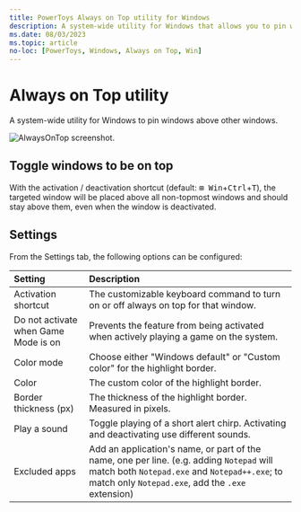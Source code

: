 ```yaml
---
title: PowerToys Always on Top utility for Windows
description: A system-wide utility for Windows that allows you to pin windows to the top of your screen.
ms.date: 08/03/2023
ms.topic: article
no-loc: [PowerToys, Windows, Always on Top, Win]
---
```


# Always on Top utility

A system-wide utility for Windows to pin windows above other windows.

![AlwaysOnTop screenshot.](../images/pt-always-on-top.png)

## Toggle windows to be on top

With the activation / deactivation shortcut (default: <kbd>⊞ Win</kbd>+<kbd>Ctrl</kbd>+<kbd>T</kbd>), the targeted window will be placed above all non-topmost windows and should stay above them, even when the window is deactivated.

## Settings

From the Settings tab, the following options can be configured:

| Setting | Description |
| :--- | :--- |
| Activation shortcut | The customizable keyboard command to turn on or off always on top for that window. |
| Do not activate when Game Mode is on | Prevents the feature from being activated when actively playing a game on the system. |
| Color mode | Choose either "Windows default" or "Custom color" for the highlight border. |
| Color | The custom color of the highlight border. |
| Border thickness (px) | The thickness of the highlight border. Measured in pixels. |
| Play a sound | Toggle playing of a short alert chirp. Activating and deactivating use different sounds. |
| Excluded apps | Add an application's name, or part of the name, one per line. (e.g. adding `Notepad` will match both `Notepad.exe` and `Notepad++.exe`; to match only `Notepad.exe`, add the `.exe` extension) |
